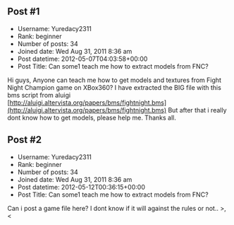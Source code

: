 ## Post #1
- Username: Yuredacy2311
- Rank: beginner
- Number of posts: 34
- Joined date: Wed Aug 31, 2011 8:36 am
- Post datetime: 2012-05-07T04:03:58+00:00
- Post Title: Can some1 teach me how to extract models from FNC?

Hi guys,
 Anyone can teach me how to get models and textures from Fight Night Champion game on XBox360?
 I have extracted the BIG file with this bms script from aluigi [http://aluigi.altervista.org/papers/bms/fightnight.bms](http://aluigi.altervista.org/papers/bms/fightnight.bms)
 But after that i really dont know how to get models, please help me.
 Thanks all.
## Post #2
- Username: Yuredacy2311
- Rank: beginner
- Number of posts: 34
- Joined date: Wed Aug 31, 2011 8:36 am
- Post datetime: 2012-05-12T00:36:15+00:00
- Post Title: Can some1 teach me how to extract models from FNC?

Can i post a game file here? I dont know if it will against the rules or not.. >,<
